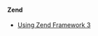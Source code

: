 #### Zend

* [Using Zend Framework 3](https://olegkrivtsov.github.io/using-zend-framework-3-book/html/)
